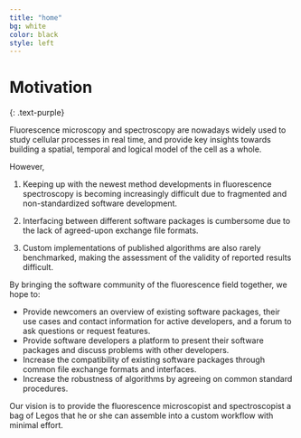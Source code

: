 ```yaml
---
title: "home"
bg: white
color: black
style: left
---
```


# Motivation
{: .text-purple}


Fluorescence microscopy and spectroscopy are nowadays widely used to study cellular processes in real time, 
and provide key insights towards building a spatial, temporal and logical model of the cell as a whole.

However,
1. Keeping up with the newest method developments in fluorescence spectroscopy is becoming increasingly 
difficult due to fragmented and non-standardized software development. 

2. Interfacing between different software packages is cumbersome due to the lack of agreed-upon exchange file formats. 

3. Custom implementations of published algorithms are also rarely benchmarked, making the 
assessment of the validity of reported results difficult.


By bringing the software community of the fluorescence field together, we hope to:

* Provide newcomers an overview of existing software packages, their use cases and contact information for active 
developers, and a forum to ask questions or request features.
* Provide software developers a platform to present their software packages and discuss problems with other developers.
* Increase the compatibility of existing software packages through common file exchange formats and interfaces.
* Increase the robustness of algorithms by agreeing on common standard procedures.

Our vision is to provide the fluorescence microscopist and spectroscopist a bag of Legos that he or she can assemble 
into a custom workflow with minimal effort.

